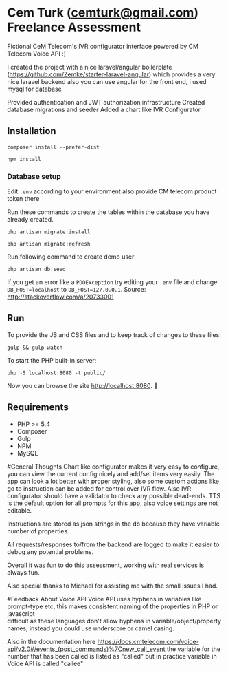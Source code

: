 # Cem Turk (cemturk@gmail.com) Freelance Assessment

Fictional CeM Telecom's IVR configurator interface powered by CM Telecom Voice API :)

I created the project with a nice laravel/angular boilerplate 
(https://github.com/Zemke/starter-laravel-angular) which provides a very nice 
laravel backend also you can use angular for the front end, i used mysql for database

Provided authentication and JWT authorization infrastructure
Created database migrations and seeder 
Added a chart like IVR Configurator


## Installation

```
composer install --prefer-dist
```
```
npm install
```

### Database setup

Edit `.env` according to your environment also provide CM telecom product token there

Run these commands to create the tables within the database you have already created.

```
php artisan migrate:install
```
```
php artisan migrate:refresh
```
Run following command to create demo user
```
php artisan db:seed
```

If you get an error like a `PDOException` try editing your `.env` file and change `DB_HOST=localhost` to `DB_HOST=127.0.0.1`. 
Source: http://stackoverflow.com/a/20733001

## Run

To provide the JS and CSS files and to keep track of changes to these files:
```
gulp && gulp watch
```

To start the PHP built-in server:
```
php -S localhost:8080 -t public/
```

Now you can browse the site  [http://localhost:8080](http://localhost:8080). 🙌

## Requirements

- PHP >= 5.4
- Composer
- Gulp
- NPM
- MySQL

#General Thoughts
Chart like configurator makes it very easy to configure, you can view the current config nicely and add/set items very easily.
The app can look a lot better with proper styling, also some custom actions like go to instruction can be added for control over IVR flow.
Also IVR configurator should have a validator to check any possible dead-ends.
TTS is the default option for all prompts for this app, also voice settings are not editable. 

Instructions are stored as json strings in the db because they have variable number of properties. 

All requests/responses to/from the backend are logged to make it easier to debug any potential problems.

Overall it was fun to do this assessment, working with real services is always fun. 

Also special thanks to Michael for assisting me with the small issues I had.

#Feedback About Voice API
Voice API uses hyphens in variables like prompt-type etc, this makes consistent naming of the properties in PHP or javascript  
difficult as these languages don't allow hyphens in variable/object/property names, instead you could use underscore or camel casing.

Also in the documentation here https://docs.cmtelecom.com/voice-api/v2.0#/events_(post_commands)%7Cnew_call_event
the variable for the number that has been called is listed as "called" but in practice variable in Voice API is called "callee"

